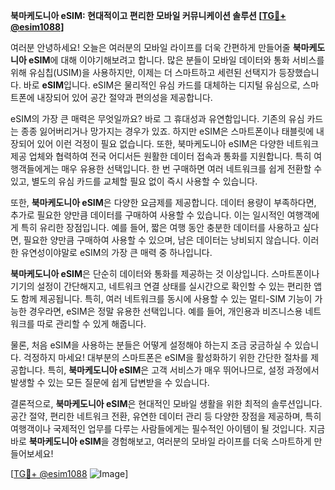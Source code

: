 **북마케도니아 eSIM: 현대적이고 편리한 모바일 커뮤니케이션 솔루션 [[TG💪+ @esim1088](https://t.me/s/esim1088)]**

여러분 안녕하세요! 오늘은 여러분의 모바일 라이프를 더욱 간편하게 만들어줄 **북마케도니아 eSIM**에 대해 이야기해보려고 합니다. 많은 분들이 모바일 데이터와 통화 서비스를 위해 유심칩(USIM)을 사용하지만, 이제는 더 스마트하고 세련된 선택지가 등장했습니다. 바로 **eSIM**입니다. eSIM은 물리적인 유심 카드를 대체하는 디지털 유심으로, 스마트폰에 내장되어 있어 공간 절약과 편의성을 제공합니다.

eSIM의 가장 큰 매력은 무엇일까요? 바로 그 휴대성과 유연함입니다. 기존의 유심 카드는 종종 잃어버리거나 망가지는 경우가 있죠. 하지만 eSIM은 스마트폰이나 태블릿에 내장되어 있어 이런 걱정이 필요 없습니다. 또한, 북마케도니아 eSIM은 다양한 네트워크 제공 업체와 협력하여 전국 어디서든 원활한 데이터 접속과 통화를 지원합니다. 특히 여행객들에게는 매우 유용한 선택입니다. 한 번 구매하면 여러 네트워크를 쉽게 전환할 수 있고, 별도의 유심 카드를 교체할 필요 없이 즉시 사용할 수 있습니다.

또한, **북마케도니아 eSIM**은 다양한 요금제를 제공합니다. 데이터 용량이 부족하다면, 추가로 필요한 양만큼 데이터를 구매하여 사용할 수 있습니다. 이는 일시적인 여행객에게 특히 유리한 장점입니다. 예를 들어, 짧은 여행 동안 충분한 데이터를 사용하고 싶다면, 필요한 양만큼 구매하여 사용할 수 있으며, 남은 데이터는 낭비되지 않습니다. 이러한 유연성이야말로 eSIM의 가장 큰 매력 중 하나입니다.

**북마케도니아 eSIM**은 단순히 데이터와 통화를 제공하는 것 이상입니다. 스마트폰이나 기기의 설정이 간단해지고, 네트워크 연결 상태를 실시간으로 확인할 수 있는 편리한 앱도 함께 제공됩니다. 특히, 여러 네트워크를 동시에 사용할 수 있는 멀티-SIM 기능이 가능한 경우라면, eSIM은 정말 유용한 선택입니다. 예를 들어, 개인용과 비즈니스용 네트워크를 따로 관리할 수 있게 해줍니다.

물론, 처음 eSIM을 사용하는 분들은 어떻게 설정해야 하는지 조금 궁금하실 수 있습니다. 걱정하지 마세요! 대부분의 스마트폰은 eSIM을 활성화하기 위한 간단한 절차를 제공합니다. 특히, **북마케도니아 eSIM**은 고객 서비스가 매우 뛰어나므로, 설정 과정에서 발생할 수 있는 모든 질문에 쉽게 답변받을 수 있습니다.

결론적으로, **북마케도니아 eSIM**은 현대적인 모바일 생활을 위한 최적의 솔루션입니다. 공간 절약, 편리한 네트워크 전환, 유연한 데이터 관리 등 다양한 장점을 제공하며, 특히 여행객이나 국제적인 업무를 다루는 사람들에게는 필수적인 아이템이 될 것입니다. 지금 바로 **북마케도니아 eSIM**을 경험해보고, 여러분의 모바일 라이프를 더욱 스마트하게 만들어보세요!

[[TG💪+ @esim1088](https://t.me/s/esim1088) ![Image](https://i.postimg.cc/Y0z9fWf4/image.png)]
